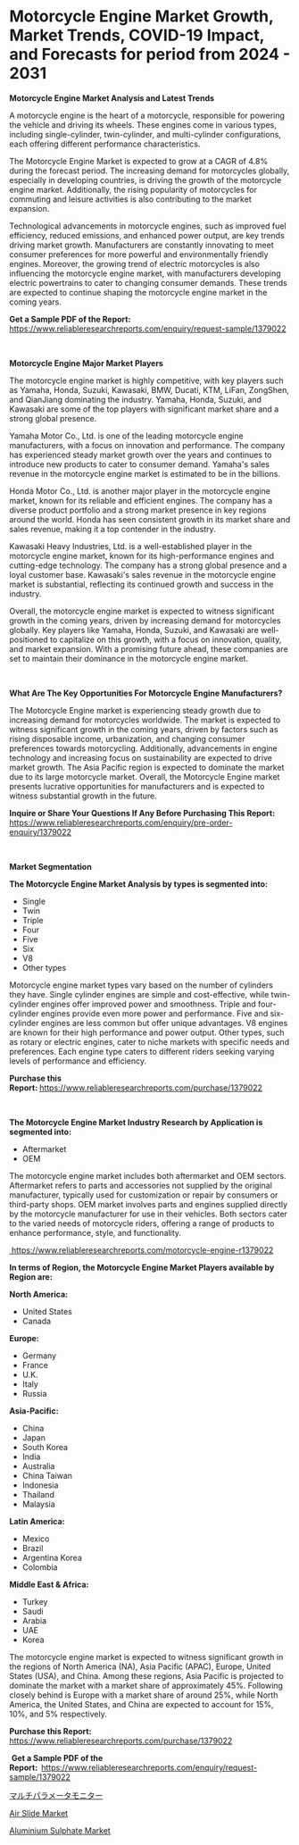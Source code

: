 <p><h1>Motorcycle Engine Market Growth, Market Trends, COVID-19 Impact, and Forecasts for period from 2024 - 2031</h1></p><p><strong>Motorcycle Engine Market Analysis and Latest Trends</strong></p>
<p><p>A motorcycle engine is the heart of a motorcycle, responsible for powering the vehicle and driving its wheels. These engines come in various types, including single-cylinder, twin-cylinder, and multi-cylinder configurations, each offering different performance characteristics.</p><p>The Motorcycle Engine Market is expected to grow at a CAGR of 4.8% during the forecast period. The increasing demand for motorcycles globally, especially in developing countries, is driving the growth of the motorcycle engine market. Additionally, the rising popularity of motorcycles for commuting and leisure activities is also contributing to the market expansion.</p><p>Technological advancements in motorcycle engines, such as improved fuel efficiency, reduced emissions, and enhanced power output, are key trends driving market growth. Manufacturers are constantly innovating to meet consumer preferences for more powerful and environmentally friendly engines. Moreover, the growing trend of electric motorcycles is also influencing the motorcycle engine market, with manufacturers developing electric powertrains to cater to changing consumer demands. These trends are expected to continue shaping the motorcycle engine market in the coming years.</p></p>
<p><strong>Get a Sample PDF of the Report:&nbsp;</strong> <a href="https://www.reliableresearchreports.com/enquiry/request-sample/1379022">https://www.reliableresearchreports.com/enquiry/request-sample/1379022</a></p>
<p>&nbsp;</p>
<p><strong>Motorcycle Engine Major Market Players</strong></p>
<p><p>The motorcycle engine market is highly competitive, with key players such as Yamaha, Honda, Suzuki, Kawasaki, BMW, Ducati, KTM, LiFan, ZongShen, and QianJiang dominating the industry. Yamaha, Honda, Suzuki, and Kawasaki are some of the top players with significant market share and a strong global presence.</p><p>Yamaha Motor Co., Ltd. is one of the leading motorcycle engine manufacturers, with a focus on innovation and performance. The company has experienced steady market growth over the years and continues to introduce new products to cater to consumer demand. Yamaha's sales revenue in the motorcycle engine market is estimated to be in the billions.</p><p>Honda Motor Co., Ltd. is another major player in the motorcycle engine market, known for its reliable and efficient engines. The company has a diverse product portfolio and a strong market presence in key regions around the world. Honda has seen consistent growth in its market share and sales revenue, making it a top contender in the industry.</p><p>Kawasaki Heavy Industries, Ltd. is a well-established player in the motorcycle engine market, known for its high-performance engines and cutting-edge technology. The company has a strong global presence and a loyal customer base. Kawasaki's sales revenue in the motorcycle engine market is substantial, reflecting its continued growth and success in the industry.</p><p>Overall, the motorcycle engine market is expected to witness significant growth in the coming years, driven by increasing demand for motorcycles globally. Key players like Yamaha, Honda, Suzuki, and Kawasaki are well-positioned to capitalize on this growth, with a focus on innovation, quality, and market expansion. With a promising future ahead, these companies are set to maintain their dominance in the motorcycle engine market.</p></p>
<p>&nbsp;</p>
<p><strong>What Are The Key Opportunities For Motorcycle Engine Manufacturers?</strong></p>
<p><p>The Motorcycle Engine market is experiencing steady growth due to increasing demand for motorcycles worldwide. The market is expected to witness significant growth in the coming years, driven by factors such as rising disposable income, urbanization, and changing consumer preferences towards motorcycling. Additionally, advancements in engine technology and increasing focus on sustainability are expected to drive market growth. The Asia Pacific region is expected to dominate the market due to its large motorcycle market. Overall, the Motorcycle Engine market presents lucrative opportunities for manufacturers and is expected to witness substantial growth in the future.</p></p>
<p><strong>Inquire or Share Your Questions If Any Before Purchasing This Report:</strong> <a href="https://www.reliableresearchreports.com/enquiry/pre-order-enquiry/1379022">https://www.reliableresearchreports.com/enquiry/pre-order-enquiry/1379022</a></p>
<p>&nbsp;</p>
<p><strong>Market Segmentation</strong></p>
<p><strong>The Motorcycle Engine Market Analysis by types is segmented into:</strong></p>
<p><ul><li>Single</li><li>Twin</li><li>Triple</li><li>Four</li><li>Five</li><li>Six</li><li>V8</li><li>Other types</li></ul></p>
<p><p>Motorcycle engine market types vary based on the number of cylinders they have. Single cylinder engines are simple and cost-effective, while twin-cylinder engines offer improved power and smoothness. Triple and four-cylinder engines provide even more power and performance. Five and six-cylinder engines are less common but offer unique advantages. V8 engines are known for their high performance and power output. Other types, such as rotary or electric engines, cater to niche markets with specific needs and preferences. Each engine type caters to different riders seeking varying levels of performance and efficiency.</p></p>
<p><strong>Purchase this Report:&nbsp;</strong><a href="https://www.reliableresearchreports.com/purchase/1379022">https://www.reliableresearchreports.com/purchase/1379022</a></p>
<p>&nbsp;</p>
<p><strong>The Motorcycle Engine Market Industry Research by Application is segmented into:</strong></p>
<p><ul><li>Aftermarket</li><li>OEM</li></ul></p>
<p><p>The motorcycle engine market includes both aftermarket and OEM sectors. Aftermarket refers to parts and accessories not supplied by the original manufacturer, typically used for customization or repair by consumers or third-party shops. OEM market involves parts and engines supplied directly by the motorcycle manufacturer for use in their vehicles. Both sectors cater to the varied needs of motorcycle riders, offering a range of products to enhance performance, style, and functionality.</p></p>
<p><a href="https://www.reliableresearchreports.com/motorcycle-engine-r1379022">&nbsp;https://www.reliableresearchreports.com/motorcycle-engine-r1379022</a></p>
<p><strong>In terms of Region, the Motorcycle Engine Market Players available by Region are:</strong></p>
<p>
    <p> <strong> North America: </strong>
        <ul>
            <li>United States</li>
            <li>Canada</li>
        </ul>
        </p> 
    <p> <strong> Europe: </strong>
        <ul>
            <li>Germany</li>
            <li>France</li>
            <li>U.K.</li>
            <li>Italy</li>
            <li>Russia</li>
        </ul>
        </p> 
    <p> <strong> Asia-Pacific: </strong>
        <ul>
            <li>China</li>
            <li>Japan</li>
            <li>South Korea</li>
            <li>India</li>
            <li>Australia</li>
            <li>China Taiwan</li>
            <li>Indonesia</li>
            <li>Thailand</li>
            <li>Malaysia</li>
        </ul>
        </p> 
    <p> <strong> Latin America: </strong>
        <ul>
            <li>Mexico</li>
            <li>Brazil</li>
            <li>Argentina Korea</li>
            <li>Colombia</li>
        </ul>
        </p> 
    <p> <strong> Middle East & Africa: </strong>
        <ul>
            <li>Turkey</li>
            <li>Saudi</li>
            <li>Arabia</li>
            <li>UAE</li>
            <li>Korea</li>
        </ul>
    </p>
    </p>
<p><p>The motorcycle engine market is expected to witness significant growth in the regions of North America (NA), Asia Pacific (APAC), Europe, United States (USA), and China. Among these regions, Asia Pacific is projected to dominate the market with a market share of approximately 45%. Following closely behind is Europe with a market share of around 25%, while North America, the United States, and China are expected to account for 15%, 10%, and 5% respectively.</p></p>
<p><strong>Purchase this Report: </strong><a href="https://www.reliableresearchreports.com/purchase/1379022">https://www.reliableresearchreports.com/purchase/1379022</a></p>
<p>&nbsp;<strong>Get a Sample PDF of the Report:&nbsp;&nbsp;</strong><a href="https://www.reliableresearchreports.com/enquiry/request-sample/1379022">https://www.reliableresearchreports.com/enquiry/request-sample/1379022</a></p>
<p><strong></strong></p>
<p><p><a href="https://github.com/mohamedbakry57/Market-Research-Report-List-3/blob/main/404219422350.md">マルチパラメータモニター</a></p><p><a href="https://view.publitas.com/reportprime-1/air-slide-market-size-share-trends-analysis-report-by-application-regional-outlook-competitive-strategies-and-segment-forecasts-2024-2031/">Air Slide Market</a></p><p><a href="https://shimmer-gardenia-37a.notion.site/Aluminium-Sulphate-Market-Size-Share-Trends-Analysis-Report-By-Material-By-Type-By-End-user-By-9dbc9a23835448dba124f22263d00cad">Aluminium Sulphate Market</a></p></p>